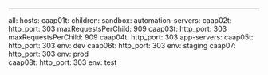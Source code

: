 ---
all:
  hosts:
    caap01t:
  children:
    sandbox:
      automation-servers:
        caap02t:
          http_port: 303
          maxRequestsPerChild: 909
        caap03t:
          http_port: 303
          maxRequestsPerChild: 909
        caap04t:
          http_port: 303
      app-servers:
        caap05t:
          http_port: 303
          env: dev
        caap06t:
          http_port: 303
          env: staging
        caap07:
          http_port: 303
          env: prod          
        caap08t:
          http_port: 303
          env: test